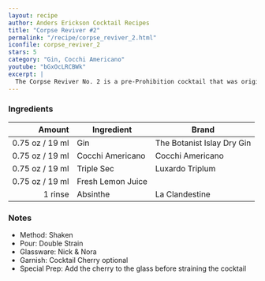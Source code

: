 ```yaml
---
layout: recipe
author: Anders Erickson Cocktail Recipes
title: "Corpse Reviver #2"
permalink: "/recipe/corpse_reviver_2.html"
iconfile: corpse_reviver_2
stars: 5
category: "Gin, Cocchi Americano"
youtube: "bGxOcLRCBWk"
excerpt: |
  The Corpse Reviver No. 2 is a pre-Prohibition cocktail that was originally consumed in the morning, but tastes delicious any time of the day.
---
```


### Ingredients

|  Amount | Ingredient        | Brand                      |
| ------: | ----------------- | -------------------------- |
| 0.75 oz / 19 ml | Gin               | The Botanist Islay Dry Gin |
| 0.75 oz / 19 ml | Cocchi Americano  | Cocchi Americano           |
| 0.75 oz / 19 ml | Triple Sec        | Luxardo Triplum            |
| 0.75 oz / 19 ml | Fresh Lemon Juice |
| 1 rinse | Absinthe          | La Clandestine             |

### Notes

- Method: Shaken
- Pour: Double Strain
- Glassware: Nick & Nora
- Garnish: Cocktail Cherry optional
- Special Prep: Add the cherry to the glass before straining the cocktail
